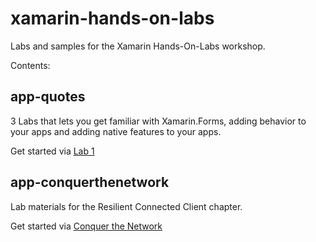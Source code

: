 # xamarin-hands-on-labs
Labs and samples for the Xamarin Hands-On-Labs workshop.

Contents:

## app-quotes
3 Labs that lets you get familiar with Xamarin.Forms, adding behavior to your apps and adding native features to your apps.

Get started via [Lab 1](./app-quotes/Lab01/readme.md)

## app-conquerthenetwork
Lab materials for the Resilient Connected Client chapter.

Get started via [Conquer the Network](./app-conquerthenetwork)
